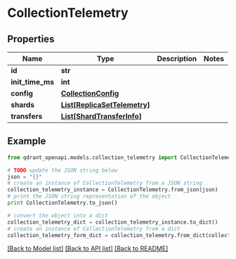 # CollectionTelemetry


## Properties
Name | Type | Description | Notes
------------ | ------------- | ------------- | -------------
**id** | **str** |  | 
**init_time_ms** | **int** |  | 
**config** | [**CollectionConfig**](CollectionConfig.md) |  | 
**shards** | [**List[ReplicaSetTelemetry]**](ReplicaSetTelemetry.md) |  | 
**transfers** | [**List[ShardTransferInfo]**](ShardTransferInfo.md) |  | 

## Example

```python
from qdrant_openapi.models.collection_telemetry import CollectionTelemetry

# TODO update the JSON string below
json = "{}"
# create an instance of CollectionTelemetry from a JSON string
collection_telemetry_instance = CollectionTelemetry.from_json(json)
# print the JSON string representation of the object
print CollectionTelemetry.to_json()

# convert the object into a dict
collection_telemetry_dict = collection_telemetry_instance.to_dict()
# create an instance of CollectionTelemetry from a dict
collection_telemetry_form_dict = collection_telemetry.from_dict(collection_telemetry_dict)
```
[[Back to Model list]](../README.md#documentation-for-models) [[Back to API list]](../README.md#documentation-for-api-endpoints) [[Back to README]](../README.md)


